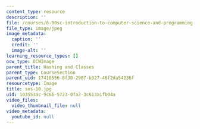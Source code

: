 ```yaml
---
content_type: resource
description: ''
file: /courses/6-00sc-introduction-to-computer-science-and-programming-spring-2011/103553ac9c6657230fa23c613a1fb04a_ses-10.jpg
file_type: image/jpeg
image_metadata:
  caption: ''
  credit: ''
  image-alt: ''
learning_resource_types: []
ocw_type: OCWImage
parent_title: Hashing and Classes
parent_type: CourseSection
parent_uid: 17410556-8f30-2907-b327-46f2da54236f
resourcetype: Image
title: ses-10.jpg
uid: 103553ac-9c66-5723-0fa2-3c613a1fb04a
video_files:
  video_thumbnail_file: null
video_metadata:
  youtube_id: null
---
```

